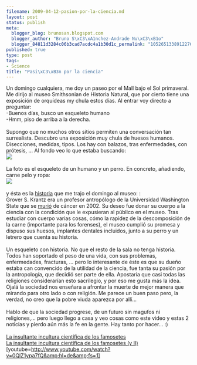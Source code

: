 ```yaml
--- 
filename: 2009-04-12-pasion-por-la-ciencia.md
layout: post
status: publish
meta: 
  blogger_blog: brunosan.blogspot.com
  blogger_author: "Bruno S\xC3\xA1nchez-Andrade Nu\xC3\xB1o"
  blogger_84811d3284c06b3cad7acdc4a1b30d1c_permalink: "1052651338912276732"
published: true
type: post
tags: 
- Science
title: "Pasi\xC3\xB3n por la ciencia"
---
```

Un domingo cualquiera, me doy un paseo por el Mall bajo el Sol primaveral. Me dirijo al museo Smithsonian de Historia Natural, que por cierto tiene una exposición de orquídeas my chula estos días. Al entrar voy directo a preguntar:<br />-Buenos días, busco un esqueleto humano<br />-Hmm, piso de arriba a la derecha.<br /><br />Supongo que no muchos otros sitios permiten una conversación tan surrealista. Descubro una exposición muy chula de huesos humanos. Disecciones, medidas, tipos. Los hay con balazos, tras enfermedades, con prótesis, ... Al fondo veo lo que estaba buscando:<br /><a href="http://nasonurb.files.wordpress.com/2009/04/groverclyde1-224x300.jpg"><img src="http://nasonurb.files.wordpress.com/2009/04/groverclyde1-224x300.jpg?w=224" border="0" /></a><br /><br />La foto es el esqueleto de un humano y un perro. En concreto, añadiendo, carne pelo y ropa:<br /><a href="http://nasonurb.files.wordpress.com/2009/04/grover_krantz_wolfhhound.jpg"><img src="http://nasonurb.files.wordpress.com/2009/04/grover_krantz_wolfhhound.jpg?w=201" border="0" /></a><br /><br />y ésta es la <a href="http://blogs.smithsonianmag.com/aroundthemall/2009/02/grover-krantz-donated-his-body-to-science-on-one-condition/">historia</a> que me trajo el domingo al museo: :<br />Grover S. Krantz era un profesor antropólogo de la Universidad Washington State que se <a href="http://wsm.wsu.edu/stories/2002/August/krantz.html">murió</a> de cáncer en 2002. Su deseo fue donar su cuerpo a la ciencia con la condición que le expusieran al público en el museo. Tras estudiar con cuerpo varias cosas, cómo la rapidez de la descomposición de la carne (importante para los forenses), el museo cumplió su promesa y dispuso sus huesos, implantes dentales incluidos,  junto a su perro y un letrero que cuenta su historia.<br /><br />Un esqueleto con historia. No que el resto de la sala no tenga historia. Todos han soportado el peso de una vida, con sus problemas, enfermedades, fracturas, ... pero lo interesante de éste es que su dueño estaba can convencido de la utilidad de la ciencia, fue tanta su pasión por la antropología, que decidió ser parte de ella. Apostaría que casi todas las religiones considerarían esto sacrilegio, y por eso me gusta más la idea. Ojalá la sociedad nos enseñara a afrontar la muerte de mejor manera que mirando para otro lado o con religión. Me parece un buen paso pero, la verdad, no creo que la pobre viuda aparezca por allí...<br /><br />Hablo de que la sociedad progrese, de un futuro sin magufos ni religiones,... pero luego llego a casa y veo cosas como este video y estas 2 noticias  y pierdo aún más la fe en la gente. Hay tanto por hacer... :)<br /><br /><a href="http://www.genciencia.com/no-te-lo-creas/la-insultante-incultura-cientifica-de-los-famosetes-i">La insultante incultura científica de los famosetes</a><br /><a href="http://www.genciencia.com/no-te-lo-creas/la-insultante-incultura-cientifica-de-los-famosetes-y-ii">La insultante incultura científica de los famosetes (y II)</a><br />[youtube=http://www.youtube.com/watch?v=0QlZ1ypa7fQ&amp;hl=de&amp;fs=1]
